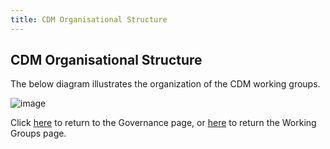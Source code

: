 ```yaml
---
title: CDM Organisational Structure
---
```


## CDM Organisational Structure

The below diagram illustrates the organization of the CDM working groups.

![image](/img/CDM-Structure-2025.png)

Click [here](https://github.com/finos/common-domain-model/blob/master/GOVERNANCE.md) to return to the Governance page, or [here](working-groups.md) to return the Working Groups page. 
